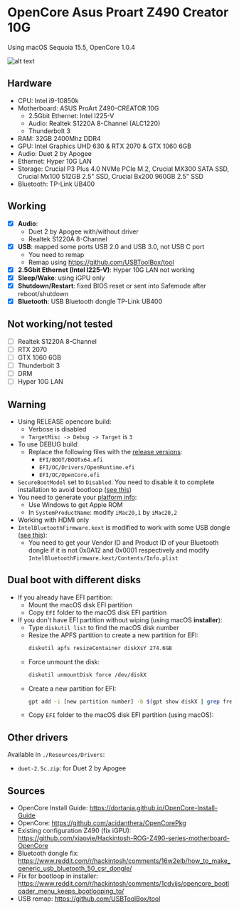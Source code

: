 # OpenCore Asus Proart Z490 Creator 10G 

Using macOS Sequoia 15.5, OpenCore 1.0.4

![alt text](Resources/image.png)

## Hardware
- CPU: Intel i9-10850k
- Motherboard: ASUS ProArt Z490-CREATOR 10G
	- 2.5Gbit Ethernet: Intel I225-V
	- Audio: Realtek S1220A 8-Channel (ALC1220)
    - Thunderbolt 3
- RAM: 32GB 2400Mhz DDR4
- GPU: Intel Graphics UHD 630 & RTX 2070 & GTX 1060 6GB
- Audio: Duet 2 by Apogee
- Ethernet: Hyper 10G LAN
- Storage: Crucial P3 Plus 4.0 NVMe PCIe M.2, Crucial MX300 SATA SSD, Crucial Mx100 512GB 2.5" SSD, Crucial Bx200 960GB 2.5" SSD
- Bluetooth: TP-Link UB400

## Working
- [x] **Audio**: 
    - Duet 2 by Apogee with/without driver
    - Realtek S1220A 8-Channel
- [x] **USB**: mapped some ports USB 2.0 and USB 3.0, not USB C port
    - You need to remap
    - Remap using https://github.com/USBToolBox/tool
- [x] **2.5Gbit Ethernet (Intel I225-V)**: Hyper 10G LAN not working
- [x] **Sleep/Wake**: using iGPU only
- [x] **Shutdown/Restart**: fixed BIOS reset or sent into Safemode after reboot/shutdown
- [x] **Bluetooth**: USB Bluetooth dongle TP-Link UB400

## Not working/not tested
- [ ] Realtek S1220A 8-Channel
- [ ] RTX 2070
- [ ] GTX 1060 6GB
- [ ] Thunderbolt 3
- [ ] DRM
- [ ] Hyper 10G LAN

## Warning
- Using RELEASE opencore build:
    - Verbose is disabled
    - `TargetMisc -> Debug -> Target` is `3`
- To use DEBUG build:
    - Replace the following files with the [release versions](https://github.com/acidanthera/OpenCorePkg/releases):
        - `EFI/BOOT/BOOTx64.efi`
        - `EFI/OC/Drivers/OpenRuntime.efi`
        - `EFI/OC/OpenCore.efi`
- `SecureBootModel` set to `Disabled`. You need to disable it to complete installation to avoid bootloop ([see this](https://www.reddit.com/r/hackintosh/comments/1cdvijs/opencore_bootloader_menu_keeps_bootlooping_to/))
- You need to generate your [platform info](https://dortania.github.io/OpenCore-Install-Guide/config.plist/comet-lake.html#platforminfo):
    - Use Windows to get Apple ROM
    - In `SystemProductName`: modify `iMac20,1` by `iMac20,2`
- Working with HDMI only
- `IntelBluetoothFirmware.kext` is modified to work with some USB dongle ([see this](https://www.reddit.com/r/hackintosh/comments/16w2elb/how_to_make_generic_usb_bluetooth_50_csr_dongle/)):
    - You need to get your Vendor ID and Product ID of your Bluetooth dongle if it is not 0x0A12 and 0x0001 respectively and modify `IntelBluetoothFirmware.kext/Contents/Info.plist`

## Dual boot with different disks
- If you already have EFI partition:
    - Mount the macOS disk EFI partition
    - Copy `EFI` folder to the macOS disk EFI partition 
- If you don't have EFI partition without wiping (using macOS __installer__):
    - Type `diskutil list` to find the macOS disk number
    - Resize the APFS partition to create a new partition for EFI:
        ```bash
        diskutil apfs resizeContainer diskXsY 274.6GB
        ```
    - Force unmount the disk:
        ```bash
        diskutil unmountDisk force /dev/diskX
        ```
    - Create a new partition for EFI:
        ```bash
        gpt add -i [new partition number] -b $(gpt show diskX | grep free | awk '{print $1}') -s $(echo "200*1024*1024/512" | bc) -t C12A7328-F81F-11D2-BA4B-00A0C93EC93B /dev/diskX
        ```
    - Copy `EFI` folder to the macOS disk EFI partition (using macOS):

## Other drivers
Available in `./Resources/Drivers`:
- `duet-2.5c.zip`: for Duet 2 by Apogee

## Sources
- OpenCore Install Guide: https://dortania.github.io/OpenCore-Install-Guide
- OpenCore: https://github.com/acidanthera/OpenCorePkg
- Existing configuration Z490 (fix iGPU): https://github.com/xiaovie/Hackintosh-ROG-Z490-series-motherboard-OpenCore
- Bluetooth dongle fix: https://www.reddit.com/r/hackintosh/comments/16w2elb/how_to_make_generic_usb_bluetooth_50_csr_dongle/
- Fix for bootloop in installer: https://www.reddit.com/r/hackintosh/comments/1cdvijs/opencore_bootloader_menu_keeps_bootlooping_to/
- USB remap: https://github.com/USBToolBox/tool